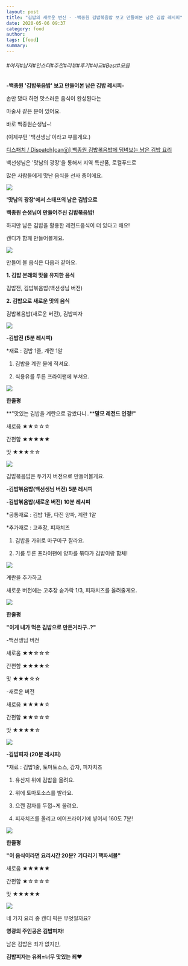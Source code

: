 ```yaml
---
layout: post
title: "김밥의 새로운 변신 - -백종원 김밥볶음밥 보고 만들어본 남은 김밥 레시피"
date: 2020-05-06 09:37
category: food
author: 
tags: [food]
summary: 
---
```


###### #여자#남자#인스타#추천#리뷰#후기#비교#Best#모음


**-백종원 '김밥볶음밥' 보고 만들어본 남은 김밥 레시피-**

  

손만 댔다 하면 맛스러운 음식이 완성된다는

마술사 같은 분이 있어요.

  

바로 백종원슨생님~!

(이제부턴 '백선생님'이라고 부를게요.)

[디스패치 / Dispatch[canⓓ] 백종원 김밥볶음밥에 덤벼보는 남은 김밥 요리](https://www.youtube.com/watch?v=sB8labFkrsI)

백선생님은 '맛남의 광장'을 통해서 지역 특산품, 로컬푸드로

많은 사람들에게 맛난 음식을 선사 중이에요.

![](https://img1.daumcdn.net/thumb/R720x0/?fname=https%3A%2F%2Ft1.daumcdn.net%2Fliveboard%2Fdispatch%2F286b08946d0c4479bd2df2987fb66170.JPG)

**'맛남의 광장'에서 스태프의 남은 김밥으로**

**백종원 슨생님이 만들어주신 김밥볶음밥!**

  

하지만 남은 김밥을 활용한 레전드음식이 더 있다고 해요!

캔디가 함께 만들어볼게요.

![](https://img1.daumcdn.net/thumb/R720x0/?fname=https%3A%2F%2Ft1.daumcdn.net%2Fliveboard%2Fdispatch%2F832b377bdd574d86a24aa56108bdccfe.JPG)

만들어 볼 음식은 다음과 같아요.

  

**1. 김밥 본래의 맛을 유지한 음식**

김밥전, 김밥볶음밥(백선생님 버전)

  

**2. 김밥으로 새로운 맛의 음식**

김밥볶음밥(새로운 버전), 김밥피자

![](https://img1.daumcdn.net/thumb/R720x0/?fname=https%3A%2F%2Ft1.daumcdn.net%2Fliveboard%2Fdispatch%2F6cb67f7dfccf4d139b283c7cb46d256a.JPG)

**-김밥전 (5분 레시피)**

*재료 : 김밥 1줄, 계란 1알

  

1. 김밥을 계란 물에 적셔요.

2. 식용유를 두른 프라이팬에 부쳐요.

![](https://img1.daumcdn.net/thumb/R720x0/?fname=https%3A%2F%2Ft1.daumcdn.net%2Fliveboard%2Fdispatch%2F1d71428b957c4508a39f52ece5c9f16c.JPG)

**한줄평**

**"맛있는 김밥을 계란으로 감쌌다니..****말모 레전드 인정!"**

  

새로움 ★★☆☆☆

간편함 ★★★★★

맛 ★★★☆☆

![](https://img1.daumcdn.net/thumb/R720x0/?fname=https%3A%2F%2Ft1.daumcdn.net%2Fliveboard%2Fdispatch%2F1172299f13244295a7807713da947678.JPG)

김밥볶음밥은 두가지 버전으로 만들어볼게요.

  

**-김밥볶음밥(백선생님 버전) 5분 레시피**

**-김밥볶음밥(새로운 버전) 10분 레시피**

  

*공통재료 : 김밥 1줄, 다진 양파, 계란 1알

*추가재료 : 고추장, 피자치즈

  

1. 김밥을 가위로 마구마구 잘라요.

2. 기름 두른 프라이팬에 양파를 볶다가 김밥이랑 합체!

![](https://img1.daumcdn.net/thumb/R720x0/?fname=https%3A%2F%2Ft1.daumcdn.net%2Fliveboard%2Fdispatch%2Fc59548e21007407495a55b44991c4ec3.JPG)

계란을 추가하고  

새로운 버전에는 고추장 숟가락 1/3, 피자치즈를 올려줄게요.

![](https://img1.daumcdn.net/thumb/R720x0/?fname=https%3A%2F%2Ft1.daumcdn.net%2Fliveboard%2Fdispatch%2F25d89439598a4480b3829fd6ca8c07b1.JPG)

**한줄평**

**"이게 내가 먹은 김밥으로 만든거라구..?"**

  

-백선생님 버전

새로움 ★★☆☆☆

간편함 ★★★★☆

맛 ★★★☆☆

  

-새로운 버전

새로움 ★★★★☆

간편함 ★★☆☆☆

맛 ★★★★☆

  

![](https://img1.daumcdn.net/thumb/R720x0/?fname=https%3A%2F%2Ft1.daumcdn.net%2Fliveboard%2Fdispatch%2F13db7f03b17c4f2a9b03e85f128e949c.JPG)

**-김밥피자 (20분 레시피)**

*재료 : 김밥1줄, 토마토소스, 감자, 피자치즈

  

1. 유산지 위에 김밥을 올려요.

2. 위에 토마토소스를 발라요.

3. 으깬 감자를 두껍~게 올려요.

4. 피자치즈를 올리고 에어프라이기에 넣어서 160도 7분!

![](https://img1.daumcdn.net/thumb/R720x0/?fname=https%3A%2F%2Ft1.daumcdn.net%2Fliveboard%2Fdispatch%2F48d3da0ad210457a902d5950aa2918f9.JPG)

**한줄평**

**"이 음식이라면 요리시간 20분?** **기다리기 핵파서블"**

새로움 ★★★★★

간편함 ★☆☆☆☆

맛 ★★★★★

![](https://img1.daumcdn.net/thumb/R720x0/?fname=https%3A%2F%2Ft1.daumcdn.net%2Fliveboard%2Fdispatch%2F71771f324a404bc48f7ef5cf1cc40ce2.JPG)

네 가지 요리 중 캔디 픽은 무엇일까요?

**영광의 주인공은 김밥피자!**

  

남은 김밥은 죄가 없지만,

**김밥피자는 유죄=너무 맛있는 죄♥**